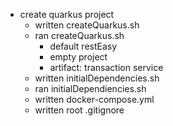 - create quarkus project
    - written createQuarkus.sh
    - ran createQuarkus.sh
        - default restEasy
        - empty project
        - artifact: transaction service
    - written initialDependencies.sh
    - ran initialDependiencies.sh
    - written docker-compose.yml
    - written root .gitignore